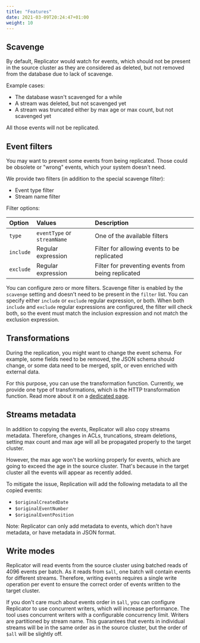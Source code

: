 ```yaml
---
title: "Features"
date: 2021-03-09T20:24:47+01:00
weight: 10
---
```


## Scavenge

By default, Replicator would watch for events, which should not be present in the source cluster as they are considered as deleted, but not removed from the database due to lack of scavenge.

Example cases:
- The database wasn't scavenged for a while
- A stream was deleted, but not scavenged yet
- A stream was truncated either by max age or max count, but not scavenged yet

All those events will not be replicated.

## Event filters

You may want to prevent some events from being replicated. Those could be obsolete or "wrong" events, which your system doesn't need.

We provide two filters (in addition to the special scavenge filter):
- Event type filter
- Stream name filter

Filter options:

| Option | Values | Description |
| :----- | :----- | :---------- |
| `type` | `eventType` or `streamName` | One of the available filters |
| `include` | Regular expression | Filter for allowing events to be replicated |
| `exclude` | Regular expression | Filter for preventing events from being replicated |

You can configure zero or more filters. Scavenge filter is enabled by the `scavenge` setting and doesn't need to be present in the `filter` list. You can specify either `include` or `exclude` regular expression, or both. When both `include` and `exclude` regular expressions are configured, the filter will check both, so the event must match the inclusion expression and not match the exclusion expression.

## Transformations

During the replication, you might want to change the event schema. For example, some fields need to be removed, the JSON schema should change, or some data need to be merged, split, or even enriched with external data.

For this purpose, you can use the transformation function. Currently, we provide one type of transformations, which is the HTTP transformation function. Read more about it on a [dedicated page](http-transform.md). 

## Streams metadata

In addition to copying the events, Replicator will also copy streams metadata. Therefore, changes in ACLs, truncations, stream deletions, setting max count and max age will all be propagated properly to the target cluster.

However, the max age won't be working properly for events, which are going to exceed the age in the source cluster. That's because in the target cluster all the events will appear as recently added.

To mitigate the issue, Replication will add the following metadata to all the copied events:

- `$originalCreatedDate`
- `$originalEventNumber`
- `$originalEventPosition`

Note: Replicator can only add metadata to events, which don't have metadata, or have metadata in JSON format.

## Write modes

Replicator will read events from the source cluster using batched reads of 4096 events per batch. As it reads from `$all`, one batch will contain events for different streams. Therefore, writing events requires a single write operation per event to ensure the correct order of events written to the target cluster.

If you don't care much about events order in `$all`, you can configure Replicator to use concurrent writers, which will increase performance. The tool uses concurrent writers with a configurable concurrency limit. Writers are partitioned by stream name. This guarantees that events in individual streams will be in the same order as in the source cluster, but the order of `$all` will be slightly off.